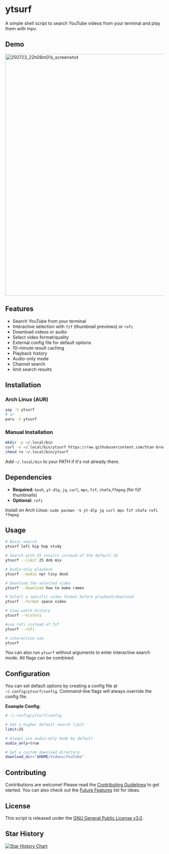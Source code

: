 # ytsurf

A simple shell script to search YouTube videos from your terminal and play them with mpv.

## Demo
<img width="1366" height="768" alt="250723_22h08m01s_screenshot" src="https://github.com/user-attachments/assets/9364deff-ae49-449b-9ae2-7c6d9605c02b" />


## Features

- Search YouTube from your terminal
- Interactive selection with `fzf` (thumbnail previews) or `rofi`
- Download videos or audio
- Select video format/quality
- External config file for default options
- 10-minute result caching
- Playback history
- Audio-only mode
- Channel search
- limit search results

## Installation

### Arch Linux (AUR)

```bash
yay -S ytsurf
# or
paru -S ytsurf
```

### Manual Installation

```bash
mkdir -p ~/.local/bin
curl -o ~/.local/bin/ytsurf https://raw.githubusercontent.com/Stan-breaks/ytsurf/main/ytsurf.sh
chmod +x ~/.local/bin/ytsurf
```

Add `~/.local/bin` to your PATH if it's not already there.

## Dependencies

- **Required:** `bash`, `yt-dlp`, `jq`, `curl`, `mpv`, `fzf`, `chafa`,`ffmpeg` (for fzf thumbnails)
- **Optional:** `rofi`

Install on Arch Linux:
`sudo pacman -S yt-dlp jq curl mpv fzf chafa rofi ffmpeg`

## Usage

```bash
# Basic search
ytsurf lofi hip hop study

# Search with 25 results instead of the default 10
ytsurf --limit 25 dnb mix

# Audio-only playback
ytsurf --audio npr tiny desk

# Download the selected video
ytsurf --download how to make ramen

# Select a specific video format before playback/download
ytsurf --format space video

# View watch history
ytsurf --history

#use rofi instead of fzf
ytsurf --rofi

# interactive use
ytsurf

```

You can also run `ytsurf` without arguments to enter interactive search mode. All flags can be combined.

## Configuration

You can set default options by creating a config file at `~/.config/ytsurf/config`. Command-line flags will always override the config file.

**Example Config:**
```bash
# ~/.config/ytsurf/config

# Set a higher default search limit
limit=25

# Always use audio-only mode by default
audio_only=true

# Set a custom download directory
download_dir="$HOME/Videos/YouTube"
```

## Contributing

Contributions are welcome! Please read the [Contributing Guidelines](CONTRIBUTING.md) to get started. You can also check out the [Future Features](FUTURE_FEATURES.md) list for ideas.

## License

This script is released under the [GNU General Public License v3.0](LICENSE).

## Star History

[![Star History Chart](https://api.star-history.com/svg?repos=Stan-breaks/ytsurf&type=Date)](https://www.star-history.com/#Stan-breaks/ytsurf&Date)
